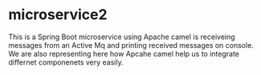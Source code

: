 # microservice2
This is a Spring Boot microservice using Apache camel is receiveing messages from an Active Mq and printing received messages on console.
We are also representing here how Apcahe camel help us to integrate differnet componenets very easily.
